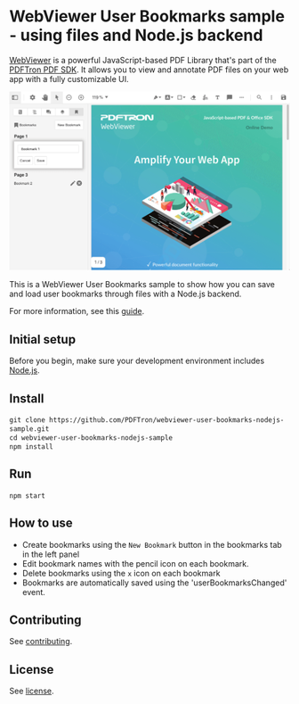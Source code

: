 # WebViewer User Bookmarks sample - using files and Node.js backend

[WebViewer](https://www.pdftron.com/webviewer) is a powerful JavaScript-based PDF Library that's part of the [PDFTron PDF SDK](https://www.pdftron.com). It allows you to view and annotate PDF files on your web app with a fully customizable UI.

![WebViewer](./user-bookmarks.png)

This is a WebViewer User Bookmarks sample to show how you can save and load user bookmarks through files with a Node.js backend.

For more information, see this [guide](https://www.pdftron.com/documentation/web/get-started/todo/).

## Initial setup

Before you begin, make sure your development environment includes [Node.js](https://nodejs.org/en/).

## Install

```
git clone https://github.com/PDFTron/webviewer-user-bookmarks-nodejs-sample.git
cd webviewer-user-bookmarks-nodejs-sample
npm install
```

## Run

```
npm start
```

## How to use

- Create bookmarks using the `New Bookmark` button in the bookmarks tab in the left panel
- Edit bookmark names with the pencil icon on each bookmark.
- Delete bookmarks using the `x` icon on each bookmark
- Bookmarks are automatically saved using the 'userBookmarksChanged' event.

## Contributing

See [contributing](./CONTRIBUTING.md).

## License

See [license](./LICENSE).
